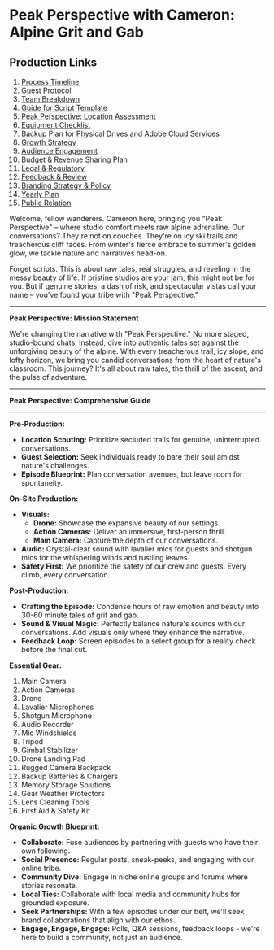 # Peak Perspective with Cameron: Alpine Grit and Gab

## Production Links

1. [Process Timeline](/Timeline.md)
2. [Guest Protocol](/Guest-Protocol.md)
3. [Team Breakdown](/Team-Breakdown.md)
4. [Guide for Script Template](/Script-Template.md)
5. [Peak Perspective: Location Assessment](/Peak%20Perspective%20Location%20Assessment.md)
6. [Equipment Checklist](/Equipment-Checklist.md)
7. [Backup Plan for Physical Drives and Adobe Cloud Services](/Backup-Plans.md)
8. [Growth Strategy](/Growth-Strategymd)
9. [Audience Engagement](/Audience-Engagement.md)
10. [Budget & Revenue Sharing Plan](/Revenue-Plan.md)
11. [Legal & Regulatory](/Legal.md)
12. [Feedback & Review](/Review-Process.mdd)
13. [Branding Strategy & Policy](/Branding-Strategy.md)
14. [Yearly Plan](/Yearly-Plan.md)
15. [Public Relation](/Public-Relations.md)

Welcome, fellow wanderers. Cameron here, bringing you "Peak Perspective" – where studio comfort meets raw alpine adrenaline. Our conversations? They're not on couches. They're on icy ski trails and treacherous cliff faces. From winter's fierce embrace to summer's golden glow, we tackle nature and narratives head-on.

Forget scripts. This is about raw tales, real struggles, and reveling in the messy beauty of life. If pristine studios are your jam, this might not be for you. But if genuine stories, a dash of risk, and spectacular vistas call your name – you've found your tribe with "Peak Perspective."

---

**Peak Perspective: Mission Statement**

We're changing the narrative with "Peak Perspective." No more staged, studio-bound chats. Instead, dive into authentic tales set against the unforgiving beauty of the alpine. With every treacherous trail, icy slope, and lofty horizon, we bring you candid conversations from the heart of nature's classroom. This journey? It's all about raw tales, the thrill of the ascent, and the pulse of adventure.

---

**Peak Perspective: Comprehensive Guide**

---

**Pre-Production:**

- **Location Scouting:** Prioritize secluded trails for genuine, uninterrupted conversations.
- **Guest Selection:** Seek individuals ready to bare their soul amidst nature's challenges.
- **Episode Blueprint:** Plan conversation avenues, but leave room for spontaneity.

**On-Site Production:**

- **Visuals:**
  - **Drone:** Showcase the expansive beauty of our settings.
  - **Action Cameras:** Deliver an immersive, first-person thrill.
  - **Main Camera:** Capture the depth of our conversations.
- **Audio:** Crystal-clear sound with lavalier mics for guests and shotgun mics for the whispering winds and rustling leaves.
- **Safety First:** We prioritize the safety of our crew and guests. Every climb, every conversation.

**Post-Production:**

- **Crafting the Episode:** Condense hours of raw emotion and beauty into 30-60 minute tales of grit and gab.
- **Sound & Visual Magic:** Perfectly balance nature's sounds with our conversations. Add visuals only where they enhance the narrative.
- **Feedback Loop:** Screen episodes to a select group for a reality check before the final cut.

**Essential Gear:**

1. Main Camera
2. Action Cameras
3. Drone
4. Lavalier Microphones
5. Shotgun Microphone
6. Audio Recorder
7. Mic Windshields
8. Tripod
9. Gimbal Stabilizer
10. Drone Landing Pad
11. Rugged Camera Backpack
12. Backup Batteries & Chargers
13. Memory Storage Solutions
14. Gear Weather Protectors
15. Lens Cleaning Tools
16. First Aid & Safety Kit

**Organic Growth Blueprint:**

- **Collaborate:** Fuse audiences by partnering with guests who have their own following.
- **Social Presence:** Regular posts, sneak-peeks, and engaging with our online tribe.
- **Community Dive:** Engage in niche online groups and forums where stories resonate.
- **Local Ties:** Collaborate with local media and community hubs for grounded exposure.
- **Seek Partnerships:** With a few episodes under our belt, we'll seek brand collaborations that align with our ethos.
- **Engage, Engage, Engage:** Polls, Q&A sessions, feedback loops - we're here to build a community, not just an audience.
